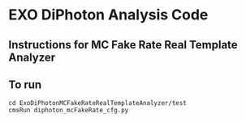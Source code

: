 # EXO DiPhoton Analysis Code

## Instructions for MC Fake Rate Real Template Analyzer

## To run

```
cd ExoDiPhotonMCFakeRateRealTemplateAnalyzer/test  
cmsRun diphoton_mcFakeRate_cfg.py
```